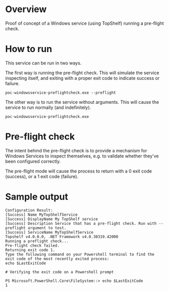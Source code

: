# Overview

Proof of concept of a Windows service (using TopShelf) running a pre-flight check. 

# How to run

This service can be run in two ways. 

The first way is running the pre-flight check. This will simulate the service inspecting itself, and exiting with a proper exit code to indicate success or failure.

```poc-windowsservice-preflightcheck.exe --preflight```

The other way is to run the service without arguments. This will cause the service to run normally (and indefinitely).

```poc-windowsservice-preflightcheck.exe```

# Pre-flight check

The intent behind the pre-flight check is to provide a mechanism for Windows Services to inspect themselves, e.g. to validate whether they've been configured correctly.

The pre-flight mode will cause the process to return with a 0 exit code (success), or a 1 exit code (failure).

# Sample output

```PS Microsoft.PowerShell.Core\FileSystem::> .\poc-windowsservice-preflightcheck.exe --preflight
Configuration Result:
[Success] Name MyTopShelfService
[Success] DisplayName My TopShelf service
[Success] Description Service that has a pre-flight check. Run with --preflight argument to test.
[Success] ServiceName MyTopShelfService
Topshelf v4.0.0.0, .NET Framework v4.0.30319.42000
Running a preflight check...
Pre-flight check failed.
Returning exit code 1.
Type the following command on your Powershell terminal to find the exit code of the most recently exited process:
echo $LastExitCode

# Verifying the exit code on a Powershell prompt 

PS Microsoft.PowerShell.Core\FileSystem::> echo $LastExitCode
1
